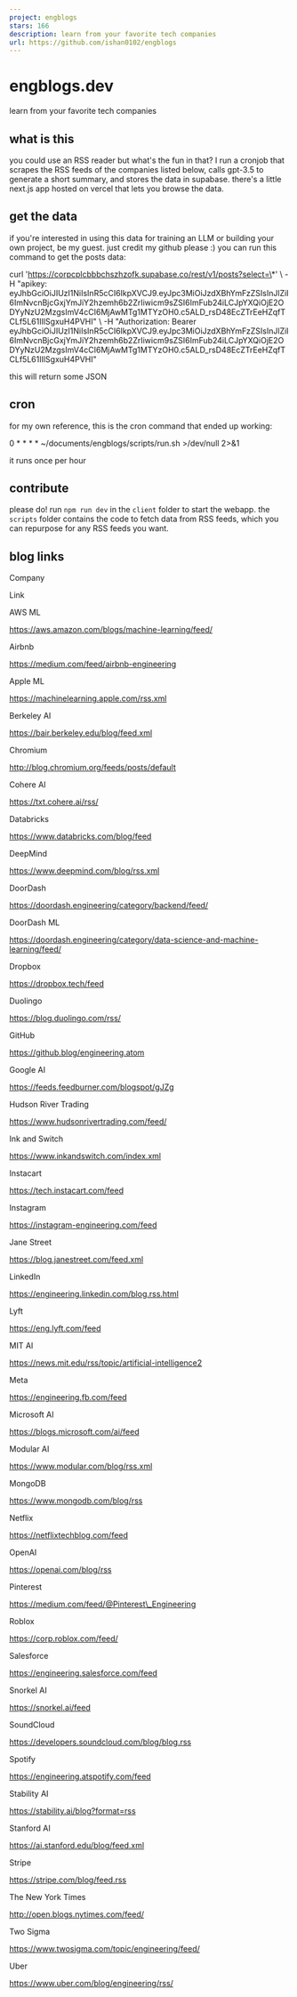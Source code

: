 ```yaml
---
project: engblogs
stars: 166
description: learn from your favorite tech companies
url: https://github.com/ishan0102/engblogs
---
```


engblogs.dev
============

learn from your favorite tech companies

what is this
------------

you could use an RSS reader but what's the fun in that? I run a cronjob that scrapes the RSS feeds of the companies listed below, calls gpt-3.5 to generate a short summary, and stores the data in supabase. there's a little next.js app hosted on vercel that lets you browse the data.

get the data
------------

if you're interested in using this data for training an LLM or building your own project, be my guest. just credit my github please :) you can run this command to get the posts data:

curl 'https://corpcplcbbbchszhzofk.supabase.co/rest/v1/posts?select=\*' \\
-H "apikey: eyJhbGciOiJIUzI1NiIsInR5cCI6IkpXVCJ9.eyJpc3MiOiJzdXBhYmFzZSIsInJlZiI6ImNvcnBjcGxjYmJiY2hzemh6b2ZrIiwicm9sZSI6ImFub24iLCJpYXQiOjE2ODYyNzU2MzgsImV4cCI6MjAwMTg1MTYzOH0.c5ALD\_rsD48EcZTrEeHZqfTCLf5L61IIlSgxuH4PVHI" \\
-H "Authorization: Bearer eyJhbGciOiJIUzI1NiIsInR5cCI6IkpXVCJ9.eyJpc3MiOiJzdXBhYmFzZSIsInJlZiI6ImNvcnBjcGxjYmJiY2hzemh6b2ZrIiwicm9sZSI6ImFub24iLCJpYXQiOjE2ODYyNzU2MzgsImV4cCI6MjAwMTg1MTYzOH0.c5ALD\_rsD48EcZTrEeHZqfTCLf5L61IIlSgxuH4PVHI"

this will return some JSON

cron
----

for my own reference, this is the cron command that ended up working:

0 \* \* \* \* ~/documents/engblogs/scripts/run.sh \>/dev/null 2>&1

it runs once per hour

contribute
----------

please do! run `npm run dev` in the `client` folder to start the webapp. the `scripts` folder contains the code to fetch data from RSS feeds, which you can repurpose for any RSS feeds you want.

blog links
----------

Company

Link

AWS ML

https://aws.amazon.com/blogs/machine-learning/feed/

Airbnb

https://medium.com/feed/airbnb-engineering

Apple ML

https://machinelearning.apple.com/rss.xml

Berkeley AI

https://bair.berkeley.edu/blog/feed.xml

Chromium

http://blog.chromium.org/feeds/posts/default

Cohere AI

https://txt.cohere.ai/rss/

Databricks

https://www.databricks.com/blog/feed

DeepMind

https://www.deepmind.com/blog/rss.xml

DoorDash

https://doordash.engineering/category/backend/feed/

DoorDash ML

https://doordash.engineering/category/data-science-and-machine-learning/feed/

Dropbox

https://dropbox.tech/feed

Duolingo

https://blog.duolingo.com/rss/

GitHub

https://github.blog/engineering.atom

Google AI

https://feeds.feedburner.com/blogspot/gJZg

Hudson River Trading

https://www.hudsonrivertrading.com/feed/

Ink and Switch

https://www.inkandswitch.com/index.xml

Instacart

https://tech.instacart.com/feed

Instagram

https://instagram-engineering.com/feed

Jane Street

https://blog.janestreet.com/feed.xml

LinkedIn

https://engineering.linkedin.com/blog.rss.html

Lyft

https://eng.lyft.com/feed

MIT AI

https://news.mit.edu/rss/topic/artificial-intelligence2

Meta

https://engineering.fb.com/feed

Microsoft AI

https://blogs.microsoft.com/ai/feed

Modular AI

https://www.modular.com/blog/rss.xml

MongoDB

https://www.mongodb.com/blog/rss

Netflix

https://netflixtechblog.com/feed

OpenAI

https://openai.com/blog/rss

Pinterest

https://medium.com/feed/@Pinterest\_Engineering

Roblox

https://corp.roblox.com/feed/

Salesforce

https://engineering.salesforce.com/feed

Snorkel AI

https://snorkel.ai/feed

SoundCloud

https://developers.soundcloud.com/blog/blog.rss

Spotify

https://engineering.atspotify.com/feed

Stability AI

https://stability.ai/blog?format=rss

Stanford AI

https://ai.stanford.edu/blog/feed.xml

Stripe

https://stripe.com/blog/feed.rss

The New York Times

http://open.blogs.nytimes.com/feed/

Two Sigma

https://www.twosigma.com/topic/engineering/feed/

Uber

https://www.uber.com/blog/engineering/rss/
